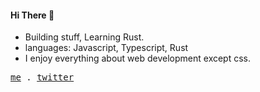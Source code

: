 #### Hi There 👋

- Building stuff, Learning Rust.
- languages: Javascript, Typescript, Rust
- I enjoy everything about web development except css. 

<p>
  <samp>
    <a href="github.com/chiefportable">me</a> .
    <a href="twitter.com/chiefportable">twitter</a>
  </samp>
</p>


